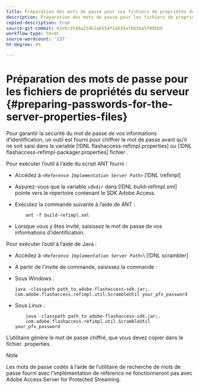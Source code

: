 ```yaml
---
title: Préparation des mots de passe pour les fichiers de propriétés du serveur
description: Préparation des mots de passe pour les fichiers de propriétés du serveur
copied-description: true
source-git-commit: 02ebc3548a254b2a6554f1ab34afbb3ea5f09bb8
workflow-type: tm+mt
source-wordcount: '137'
ht-degree: 0%

---
```


# Préparation des mots de passe pour les fichiers de propriétés du serveur {#preparing-passwords-for-the-server-properties-files}

Pour garantir la sécurité du mot de passe de vos informations d’identification, un outil est fourni pour chiffrer le mot de passe avant qu’il ne soit saisi dans la variable [!DNL flashaccess-refimpl.properties] ou [!DNL flashaccess-refimpl-packager.properties] fichier .

Pour exécuter l’outil à l’aide du script ANT fourni :

* Accédez à *`<Reference Implementation Server Path>`* [!DNL \refimpl]

* Assurez-vous que la variable `sdkdir` dans [!DNL build-refimpl.xml] pointe vers le répertoire contenant le SDK Adobe Access.
* Exécutez la commande suivante à l’aide de ANT :

  ```
      ant -f build-refimpl.xml
  ```

* Lorsque vous y êtes invité, saisissez le mot de passe de vos informations d’identification.

Pour exécuter l’outil à l’aide de Java :

* Accédez à *`<Reference Implementation Server Path>`*\ [!DNL scrambler]

* A partir de l&#39;invite de commande, saisissez la commande :

* Sous Windows :

  ```
  java -classpath path_to_adobe-flashaccess-sdk.jar;.  
  com.adobe.flashaccess.refimpl.util.ScrambleUtil your_pfx_password
  ```

* Sous Linux :

  ```
      java -classpath path_to_adobe-flashaccess-sdk.jar;.  
      com.adobe.flashaccess.refimpl.util.ScrambleUtil your_pfx_password
  ```

L’utilitaire génère le mot de passe chiffré, que vous devez copier dans le fichier .properties .

>[!NOTE]
>
>Les mots de passe codés à l’aide de l’utilitaire de recherche de mots de passe fourni avec l’implémentation de référence ne fonctionneront pas avec Adobe Access Server for Protected Streaming.
